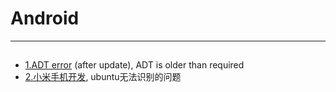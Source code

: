 # Android

------

## 
* [1.ADT error](./issues/1.md) (after update), ADT is older than required
* [2.小米手机开发](./issues/2.md), ubuntu无法识别的问题


